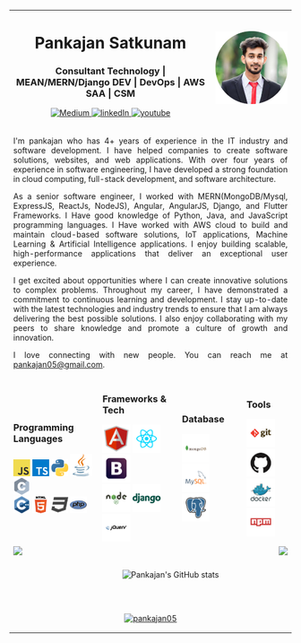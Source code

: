 <div> </div>
<table align="center" border="0" cellspacing="0" cellpadding="0">
  <tr>
    <td colspan=8 align="center" > 
      <h1> Pankajan Satkunam </h1>
      <h3> Consultant Technology | MEAN/MERN/Django DEV | DevOps | AWS SAA | CSM </h3>
      <p align="center">
        <a href="https://medium.com/@pankajan05">
          <img src="https://img.shields.io/badge/Medium-pankajan05-green?style=for-the-badge&logo=medium" alt="Medium" />
        </a>
        <a href="http://linkedin.com/pankajan05">
          <img src="https://img.shields.io/badge/linkedIn-pankajan05-blue?style=for-the-badge&logo=linkedIn" alt="linkedIn"/>
        </a>
<!--         <a href="https://www.instagram.com/pankajan05_/">
          <img src="https://img.shields.io/badge/Instagram-Pankajan05-orange?style=for-the-badge&logo=instagram" alt="instagram"/>
        </a> -->
        <a href="https://www.youtube.com/channel/UCR7mAHRmmErd6Io_cjkhWNQ">
          <img src="https://img.shields.io/badge/YouTube-Pankajan05-red?style=for-the-badge&logo=youtube" alt="youtube"/>
        </a>
      </p>
    </td>
    <td  colspan=4 align=center><img src="https://github.com/pankajan05/pankajan05/blob/main/profiles.png" style="height:130px;"></td>
  </tr>
  <tr>
    <td colspan=12 align="justify" >
      <p>I'm pankajan who has 4+ years of experience in the IT industry and software development. I have helped companies to create software solutions, websites, and web applications. With over four years of experience in software engineering, I have developed a strong foundation in cloud computing, full-stack development, and software architecture.

As a senior software engineer, I worked with MERN(MongoDB/Mysql, ExpressJS, ReactJs, NodeJS), Angular, AngularJS, Django, and Flutter Frameworks. I Have good knowledge of Python, Java, and JavaScript programming languages. I Have worked with AWS cloud to build and maintain cloud-based software solutions, IoT applications, Machine Learning & Artificial Intelligence applications. I enjoy building scalable, high-performance applications that deliver an exceptional user experience.

I get excited about opportunities where I can create innovative solutions to complex problems. Throughout my career, I have demonstrated a commitment to continuous learning and development. I stay up-to-date with the latest technologies and industry trends to ensure that I am always delivering the best possible solutions. I also enjoy collaborating with my peers to share knowledge and promote a culture of growth and innovation.

I love connecting with new people. You can reach me at pankajan05@gmail.com.</p>
    </td>
  </tr>
  <tr >
    <td colspan=3>
    <h3>Programming Languages</h3>
    <img src="https://github.com/pankajan05/pankajan05/blob/main/logo/javascript.png" height="30px"> 
    <img src="https://github.com/pankajan05/pankajan05/blob/main/logo/typescript.png" height="30px">  
    <img src="https://github.com/pankajan05/pankajan05/blob/main/logo/python.png" height="30px"> 
    <img src="https://github.com/pankajan05/pankajan05/blob/main/logo/java.png" height="40px">   
    <img src="https://github.com/pankajan05/pankajan05/blob/main/logo/c.png" height="30px"> 
      <br>
    <img src="https://github.com/pankajan05/pankajan05/blob/main/logo/cpp.png" height="30px">        
    <img src="https://github.com/pankajan05/pankajan05/blob/main/logo/html.png" height="30px">    
    <img src="https://github.com/pankajan05/pankajan05/blob/main/logo/css.png" height="30px">     
    <img src="https://github.com/pankajan05/pankajan05/blob/main/logo/php.png" height="30px">    
    </td>
    <td colspan=3>
      <h3>Frameworks & Tech</h3>
      <img src="https://github.com/pankajan05/pankajan05/blob/main/logo/angular.svg" height="50px"> 
      <img src="https://github.com/pankajan05/pankajan05/blob/main/logo/react.svg" height="50px"> 
      <img src="https://github.com/pankajan05/pankajan05/blob/main/logo/boostrap.svg" height="50px">  <br>
      <img src="https://github.com/pankajan05/pankajan05/blob/main/logo/nodejs.svg" height="50px"> 
      <img src="https://github.com/pankajan05/pankajan05/blob/main/logo/django.svg" height="50px">
      <img src="https://github.com/pankajan05/pankajan05/blob/main/logo/jquery.svg" height="50px">
    </td>
    <td colspan=3>
      <h3>Database</h3>
      <img src="https://github.com/pankajan05/pankajan05/blob/main/logo/mongodb.svg" height="50px"> 
      <img src="https://github.com/pankajan05/pankajan05/blob/main/logo/mysql.svg" height="50px"> 
      <img src="https://github.com/pankajan05/pankajan05/blob/main/logo/postgresql.svg" height="50px"> 
    </td>
    <td colspan=3>
      <h3>Tools</h3>
      <img src="https://github.com/pankajan05/pankajan05/blob/main/logo/git.svg" height="50px"> 
      <img src="https://github.com/pankajan05/pankajan05/blob/main/logo/github.svg" height="50px"> 
      <img src="https://github.com/pankajan05/pankajan05/blob/main/logo/docker.svg" height="50px"> 
      <img src="https://github.com/pankajan05/pankajan05/blob/main/logo/npm.svg" height="50px"> 
    </td>
  </tr>
  <tr>
    <td colspan=2>
      <img src="https://media.giphy.com/media/SqeaJvuHTby1fW2wdL/giphy.gif" height="100px" align="left"> 
    </td>
    <td colspan=7>
    <div align="center">
      <img src="https://github-readme-stats.vercel.app/api?username=pankajan05&show_icons=true&theme=transparent" alt="Pankajan's GitHub stats">
    </div>
    </td>
    <td colspan=3>
      <img src="https://media.giphy.com/media/Y0uU6oq3hJ1Gu2Er1q/giphy.gif" height="100px" align="right">
    </td>
  </tr>
  <tr>
    <td colspan=12>
      <p align="center"> <a href="https://github.com/ryo-ma/github-profile-trophy"><img src="https://github-profile-trophy.vercel.app/?username=pankajan05" alt="pankajan05" /></a> </p>      
    </td>
  </tr>
  
</table>


